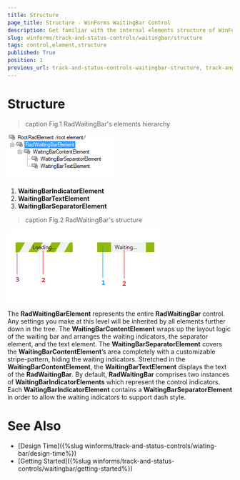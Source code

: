```yaml
---
title: Structure
page_title: Structure - WinForms WaitingBar Control
description: Get familiar with the internal elements structure of WinForms WaitingBar.
slug: winforms/track-and-status-controls/waitingbar/structure
tags: control,element,structure
published: True
position: 1
previous_url: track-and-status-controls-waitingbar-structure, track-and-status-controls-waitingbar-control-element-structure
---
```


# Structure

>caption Fig.1 RadWaitingBar's elements hierarchy

![track-and-status-controls-waitingbar-structur 001](images/track-and-status-controls-waitingbar-structure001.png)

 1. __WaitingBarIndicatorElement__
 2. __WaitingBarTextElement__
 3. __WaitingBarSeparatorElement__


>caption Fig.2 RadWaitingBar's structure

![track-and-status-controls-waitingbar-structure 002](images/track-and-status-controls-waitingbar-structure002.png)



The __RadWaitingBarElement__ represents the entire __RadWaitingBar__ control. Any settings you make at this level will be inherited by all elements further down in the tree. The __WaitingBarContentElement__ wraps up the layout logic of the waiting bar and arranges the waiting indicators, the separator element, and the text element. The __WaitingBarSeparatorElement__ covers the __WaitingBarContentElement__’s area completely with a customizable stripe-pattern, hiding the waiting indicators. Stretched in the __WaitingBarContentElement__, the __WaitingBarTextElement__ displays the text of the __RadWaitingBar__. By default, __RadWaitingBar__ comprises two instances of __WaitingBarIndicatorElements__ which represent the control indicators. Each __WaitingBarIndicatorElement__ contains a __WaitingBarSeparatorElement__ in order to allow the waiting indicators to support dash style.   

# See Also

* [Design Time]({%slug winforms/track-and-status-controls/wiating-bar/design-time%})
* [Getting Started]({%slug winforms/track-and-status-controls/waitingbar/getting-started%})	
   

